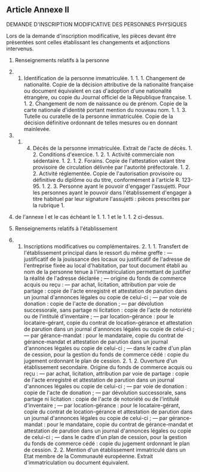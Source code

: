 Article Annexe II
----
DEMANDE D'INSCRIPTION MODIFICATIVE DES PERSONNES PHYSIQUES

Lors de la demande d'inscription modificative, les pièces devant être présentées
sont celles établissant les changements et adjonctions intervenus.

1. Renseignements relatifs à la personne

1. 1. Identification de la personne immatriculée. 1. 1. 1. Changement de
nationalité. Copie de la décision attributive de la nationalité française ou
document équivalent en cas d'adoption d'une nationalité étrangère, ou copie du
Journal officiel de la République française. 1. 1. 2. Changement de nom de
naissance ou de prénom. Copie de la carte nationale d'identité portant mention
du nouveau nom. 1. 1. 3. Tutelle ou curatelle de la personne immatriculée. Copie
de la décision définitive ordonnant de telles mesures ou en donnant mainlevée.
1. 1. 4. Décès de la personne immatriculée. Extrait de l'acte de décès. 1. 2.
Conditions d'exercice. 1. 2. 1. Activité commerciale non sédentaire. 1. 2. 1. 2.
Forains. Copie de l'attestation valant titre provisoire de circulation délivrée
par l'autorité préfectorale. 1. 2. 2. Activité réglementée. Copie de
l'autorisation provisoire ou définitive du diplôme ou du titre, conformément à
l'article R. 123-95. 1. 2. 3. Personne ayant le pouvoir d'engager l'assujetti.
Pour les personnes ayant le pouvoir dans l'établissement d'engager à titre
habituel par leur signature l'assujetti : pièces prescrites par la rubrique 1.
1. de l'annexe I et le cas échéant le 1. 1. 1 et le 1. 1. 2 ci-dessus.

2. Renseignements relatifs à l'établissement

2. 1. Inscriptions modificatives ou complémentaires. 2. 1. 1. Transfert de
l'établissement principal dans le ressort du même greffe : ― justificatif de la
jouissance des locaux ou justificatif de l'adresse de l'entreprise fixée au
local d'habitation, par tout document établi au nom de la personne tenue à
l'immatriculation permettant de justifier la réalité de l'adresse déclarée ; ―
origine du fonds de commerce acquis ou reçu : ― par achat, licitation,
attribution par voie de partage : copie de l'acte enregistré et attestation de
parution dans un journal d'annonces légales ou copie de celui-ci ; ― par voie de
donation : copie de l'acte de donation ; ― par dévolution successorale, sans
partage ni licitation : copie de l'acte de notoriété ou de l'intitulé
d'inventaire ; ― par location-gérance : pour le locataire-gérant, copie du
contrat de location-gérance et attestation de parution dans un journal
d'annonces légales ou copie de celui-ci ; ― par gérance-mandat : pour le
mandataire, copie du contrat de gérance-mandat et attestation de parution dans
un journal d'annonces légales ou copie de celui-ci ; ― dans le cadre d'un plan
de cession, pour la gestion du fonds de commerce cédé : copie du jugement
ordonnant le plan de cession. 2. 1. 2. Ouverture d'un établissement secondaire.
Origine du fonds de commerce acquis ou reçu : ― par achat, licitation,
attribution par voie de partage : copie de l'acte enregistré et attestation de
parution dans un journal d'annonces légales ou copie de celui-ci ; ― par voie de
donation : copie de l'acte de donation ; ― par dévolution successorale, sans
partage ni licitation : copie de l'acte de notoriété ou de l'intitulé
d'inventaire ; ― par location-gérance : pour le locataire-gérant, copie du
contrat de location-gérance et attestation de parution dans un journal
d'annonces légales ou copie de celui-ci ; ― par gérance-mandat : pour le
mandataire, copie du contrat de gérance-mandat et attestation de parution dans
un journal d'annonces légales ou copie de celui-ci ; ― dans le cadre d'un plan
de cession, pour la gestion du fonds de commerce cédé : copie du jugement
ordonnant le plan de cession. 2. 2. Mention d'un établissement immatriculé dans
un Etat membre de la Communauté européenne. Extrait d'immatriculation ou
document équivalent.
